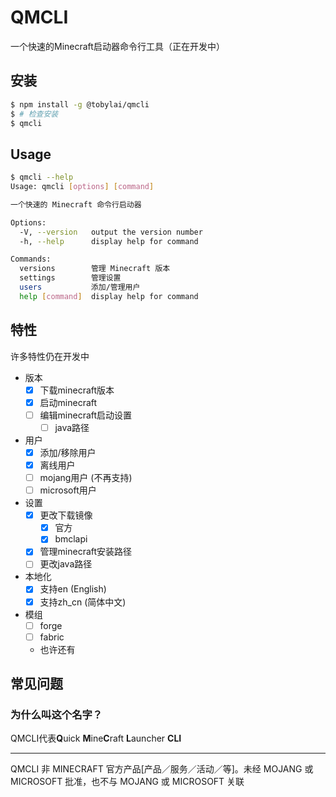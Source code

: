 # QMCLI
一个快速的Minecraft启动器命令行工具（正在开发中）

## 安装
```bash
$ npm install -g @tobylai/qmcli
$ # 检查安装
$ qmcli
```

## Usage
```bash
$ qmcli --help
Usage: qmcli [options] [command]

一个快速的 Minecraft 命令行启动器

Options:
  -V, --version   output the version number
  -h, --help      display help for command

Commands:
  versions        管理 Minecraft 版本
  settings        管理设置
  users           添加/管理用户
  help [command]  display help for command
```
## 特性
许多特性仍在开发中

- 版本
    - [X] 下载minecraft版本
    - [X] 启动minecraft
    - [ ] 编辑minecraft启动设置
        - [ ] java路径
- 用户
    - [X] 添加/移除用户
    - [X] 离线用户
    - [ ] mojang用户 (不再支持)
    - [ ] microsoft用户
- 设置
    - [X] 更改下载镜像
        - [X] 官方
        - [X] bmclapi
    - [X] 管理minecraft安装路径
    - [ ] 更改java路径
- 本地化
    - [X] 支持en (English)
    - [X] 支持zh_cn (简体中文)
- 模组
    - [ ] forge
    - [ ] fabric
    - 也许还有

## 常见问题
### 为什么叫这个名字？
QMCLI代表**Q**uick **M**ine**C**raft **L**auncher **CLI**

---
QMCLI 非 MINECRAFT 官方产品[产品／服务／活动／等]。未经 MOJANG 或 MICROSOFT 批准，也不与 MOJANG 或 MICROSOFT 关联